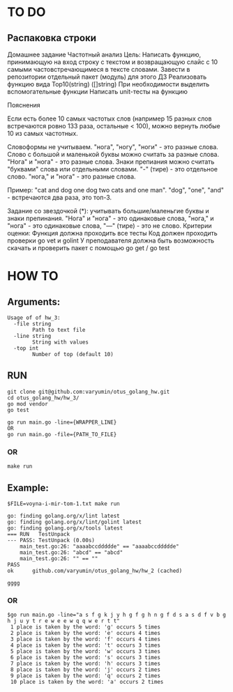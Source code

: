 # TO DO
## Распаковка строки
Домашнее задание
Частотный анализ
Цель: Напиcать функцию, принимающую на вход строку с текстом и возвращающую слайс с 10 самыми частовстречающимеся в тексте словами.
Завести в репозитории отдельный пакет (модуль) для этого ДЗ
Реализовать функцию вида Top10(string) ([]string)
При необходимости выделить вспомогательные функции
Написать unit-тесты на функцию

Пояснения

Если есть более 10 самых частотых слов (например 15 разных слов встречаются ровно 133 раза, остальные < 100), можно вернуть любые 10 из самых частотных.

Словоформы не учитываем. "нога", "ногу", "ноги" - это разные слова.
Слово с большой и маленькой буквы можно считать за разные слова. "Нога" и "нога" - это разные слова.
Знаки препиания можно считать "буквами" слова или отдельными словами. "-" (тире) - это отдельное слово. "нога," и "нога" - это разные слова.

Пример: "cat and dog one dog two cats and one man". "dog", "one", "and" - встречаются два раза, это топ-3.

Задание со звездочкой (*): учитывать большие/маленьгие буквы и знаки препинания. "Нога" и "нога" - это одинаковые слова, "нога," и "нога" - это одинаковые слова, "—" (тире) - это не слово.
Критерии оценки: Функция должна проходить все тесты
Код должен проходить проверки go vet и golint
У преподавателя должна быть возможность скачать и проверить пакет с помощью go get / go test

# HOW TO
## Arguments:
```
Usage of of hw_3:
  -file string
        Path to text file
  -line string
        String with values
  -top int
        Number of top (default 10)

```

## RUN
```
git clone git@github.com:varyumin/otus_golang_hw.git
cd otus_golang_hw/hw_3/
go mod vendor
go test

go run main.go -line={WRAPPER_LINE}
OR
go run main.go -file={PATH_TO_FILE}

```

### OR

```
make run
```

## Example:
```
$FILE=voyna-i-mir-tom-1.txt make run

go: finding golang.org/x/lint latest
go: finding golang.org/x/lint/golint latest
go: finding golang.org/x/tools latest
=== RUN   TestUnpack
--- PASS: TestUnpack (0.00s)
    main_test.go:26: "aaaabccddddde" == "aaaabccddddde"
    main_test.go:26: "abcd" == "abcd"
    main_test.go:26: "" == ""
PASS
ok      github.com/varyumin/otus_golang_hw/hw_2 (cached)

gggg
```
### OR

```
$go run main.go -line="a s f g k j y h g f g h n g f d s a s d f v b g h j u y t r e w e e w q q w e r t t"
 1 place is taken by the word: 'g' occurs 5 times
 2 place is taken by the word: 'e' occurs 4 times
 3 place is taken by the word: 'f' occurs 4 times
 4 place is taken by the word: 't' occurs 3 times
 5 place is taken by the word: 'w' occurs 3 times
 6 place is taken by the word: 's' occurs 3 times
 7 place is taken by the word: 'h' occurs 3 times
 8 place is taken by the word: 'j' occurs 2 times
 9 place is taken by the word: 'q' occurs 2 times
 10 place is taken by the word: 'a' occurs 2 times
```